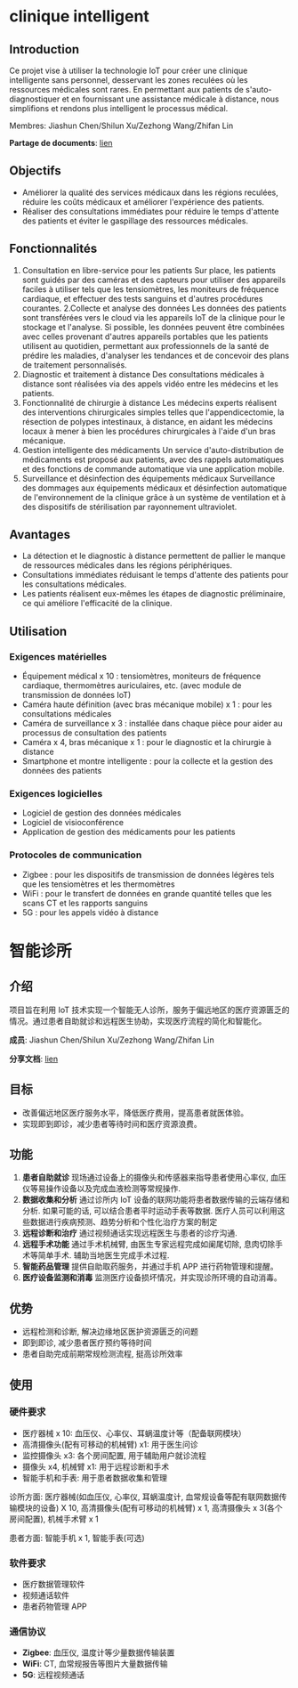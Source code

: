 # clinique intelligent

## Introduction

Ce projet vise à utiliser la technologie IoT pour créer une clinique intelligente sans personnel, desservant les zones reculées où les ressources médicales sont rares. En permettant aux patients de s'auto-diagnostiquer et en fournissant une assistance médicale à distance, nous simplifions et rendons plus intelligent le processus médical.

Membres: Jiashun Chen/Shilun Xu/Zezhong Wang/Zhifan Lin

**Partage de documents**: [lien](https://docs.google.com/document/d/1ZcildPnoJ99VDRN4thcEPjKXmgYHPFyIxWTUTX1hytU/edit)

## Objectifs

- Améliorer la qualité des services médicaux dans les régions reculées, réduire les coûts médicaux et améliorer l'expérience des patients.
- Réaliser des consultations immédiates pour réduire le temps d'attente des patients et éviter le gaspillage des ressources médicales.

## Fonctionnalités

1. Consultation en libre-service pour les patients
   Sur place, les patients sont guidés par des caméras et des capteurs pour utiliser des appareils faciles à utiliser tels que les tensiomètres, les moniteurs de fréquence cardiaque, et effectuer des tests sanguins et d'autres procédures courantes.
   2.Collecte et analyse des données
   Les données des patients sont transférées vers le cloud via les appareils IoT de la clinique pour le stockage et l'analyse. Si possible, les données peuvent être combinées avec celles provenant d'autres appareils portables que les patients utilisent au quotidien, permettant aux professionnels de la santé de prédire les maladies, d'analyser les tendances et de concevoir des plans de traitement personnalisés.
2. Diagnostic et traitement à distance
   Des consultations médicales à distance sont réalisées via des appels vidéo entre les médecins et les patients.
3. Fonctionnalité de chirurgie à distance
   Les médecins experts réalisent des interventions chirurgicales simples telles que l'appendicectomie, la résection de polypes intestinaux, à distance, en aidant les médecins locaux à mener à bien les procédures chirurgicales à l'aide d'un bras mécanique.
4. Gestion intelligente des médicaments
   Un service d'auto-distribution de médicaments est proposé aux patients, avec des rappels automatiques et des fonctions de commande automatique via une application mobile.
5. Surveillance et désinfection des équipements médicaux
   Surveillance des dommages aux équipements médicaux et désinfection automatique de l'environnement de la clinique grâce à un système de ventilation et à des dispositifs de stérilisation par rayonnement ultraviolet.

## Avantages

- La détection et le diagnostic à distance permettent de pallier le manque de ressources médicales dans les régions périphériques.
- Consultations immédiates réduisant le temps d'attente des patients pour les consultations médicales.
- Les patients réalisent eux-mêmes les étapes de diagnostic préliminaire, ce qui améliore l'efficacité de la clinique.

## Utilisation

### Exigences matérielles

- Équipement médical x 10 : tensiomètres, moniteurs de fréquence cardiaque, thermomètres auriculaires, etc. (avec module de transmission de données IoT)
- Caméra haute définition (avec bras mécanique mobile) x 1 : pour les consultations médicales
- Caméra de surveillance x 3 : installée dans chaque pièce pour aider au processus de consultation des patients
- Caméra x 4, bras mécanique x 1 : pour le diagnostic et la chirurgie à distance
- Smartphone et montre intelligente : pour la collecte et la gestion des données des patients

### Exigences logicielles

- Logiciel de gestion des données médicales
- Logiciel de visioconférence
- Application de gestion des médicaments pour les patients

### Protocoles de communication

- Zigbee : pour les dispositifs de transmission de données légères tels que les tensiomètres et les thermomètres
- WiFi : pour le transfert de données en grande quantité telles que les scans CT et les rapports sanguins
- 5G : pour les appels vidéo à distance

# 智能诊所

## 介绍

项目旨在利用 IoT 技术实现一个智能无人诊所，服务于偏远地区的医疗资源匮乏的情况。通过患者自助就诊和远程医生协助，实现医疗流程的简化和智能化。

**成员**: Jiashun Chen/Shilun Xu/Zezhong Wang/Zhifan Lin

**分享文档**: [lien](https://docs.google.com/document/d/1ZcildPnoJ99VDRN4thcEPjKXmgYHPFyIxWTUTX1hytU/edit)

## 目标

- 改善偏远地区医疗服务水平，降低医疗费用，提高患者就医体验。
- 实现即到即诊，减少患者等待时间和医疗资源浪费。

## 功能

1. **患者自助就诊**
   现场通过设备上的摄像头和传感器来指导患者使用心率仪, 血压仪等易操作设备以及完成血液检测等常规操作.
2. **数据收集和分析**
   通过诊所内 IoT 设备的联网功能将患者数据传输的云端存储和分析. 如果可能的话, 可以结合患者平时运动手表等数据. 医疗人员可以利用这些数据进行疾病预测、趋势分析和个性化治疗方案的制定
3. **远程诊断和治疗**
   通过视频通话实现远程医生与患者的诊疗沟通.
4. **远程手术功能**
   通过手术机械臂, 由医生专家远程完成如阑尾切除, 息肉切除手术等简单手术. 辅助当地医生完成手术过程.
5. **智能药品管理**
   提供自助取药服务，并通过手机 APP 进行药物管理和提醒。
6. **医疗设备监测和消毒**
   监测医疗设备损坏情况，并实现诊所环境的自动消毒。

## 优势

- 远程检测和诊断, 解决边缘地区医护资源匮乏的问题
- 即到即诊, 减少患者医疗预约等待时间
- 患者自助完成前期常规检测流程, 挺高诊所效率

## 使用

### 硬件要求

- 医疗器械 x 10: 血压仪、心率仪、耳蜗温度计等（配备联网模块）
- 高清摄像头(配有可移动的机械臂) x1: 用于医生问诊
- 监控摄像头 x3: 各个房间配置, 用于辅助用户就诊流程
- 摄像头 x4, 机械臂 x1: 用于远程诊断和手术
- 智能手机和手表: 用于患者数据收集和管理

诊所方面: 医疗器械(如血压仪, 心率仪, 耳蜗温度计, 血常规设备等配有联网数据传输模块的设备) X 10, 高清摄像头(配有可移动的机械臂) x 1, 高清摄像头 x 3(各个房间配置), 机械手术臂 x 1

患者方面: 智能手机 x 1, 智能手表(可选)

### 软件要求

- 医疗数据管理软件
- 视频通话软件
- 患者药物管理 APP

### 通信协议

- **Zigbee**: 血压仪, 温度计等少量数据传输装置
- **WiFi**: CT, 血常规报告等图片大量数据传输
- **5G**: 远程视频通话
